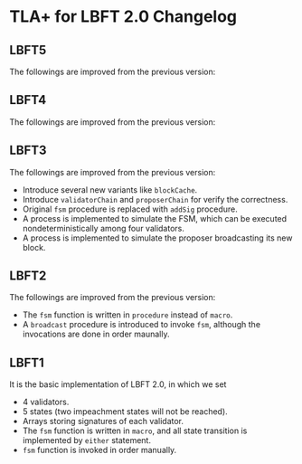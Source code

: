 # TLA+ for LBFT 2.0 Changelog

## LBFT5

The followings are improved from the previous version:


## LBFT4

The followings are improved from the previous version:


## LBFT3

The followings are improved from the previous version:

* Introduce several new variants like ``blockCache``.
* Introduce ``validatorChain`` and ``proposerChain`` for verify the correctness.
* Original ``fsm`` procedure is replaced with ``addSig`` procedure.
* A process is implemented to simulate the FSM, which can be executed nondeterministically among four validators.
* A process is implemented to simulate the proposer broadcasting its new block.

## LBFT2

The followings are improved from the previous version:

* The ``fsm`` function is written in ``procedure`` instead of ``macro``.
* A ``broadcast`` procedure is introduced to invoke ``fsm``, although the invocations are done in order maunally. 

## LBFT1

It is the basic implementation of LBFT 2.0, in which we set 

* 4 validators.
* 5 states (two impeachment states will not be reached).
* Arrays storing signatures of each validator.
* The ``fsm`` function is written in ``macro``, and all state transition is implemented by ``either`` statement.
* ``fsm`` function is invoked in order manually.
